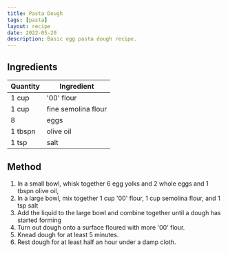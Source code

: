 ```yaml
---
title: Pasta Dough
tags: [pasta]
layout: recipe
date: 2022-05-20
description: Basic egg pasta dough recipe.
---
```

## Ingredients

|Quantity|Ingredient
|-|-
|1 cup|'00' flour
|1 cup|fine semolina flour
|8|eggs
|1 tbspn|olive oil
|1 tsp|salt

## Method

1. In a small bowl, whisk together 6 egg yolks and 2 whole eggs and 1 tbspn olive oil,
2. In a large bowl, mix together 1 cup '00' flour, 1 cup semolina flour, and 1 tsp salt
3. Add the liquid to the large bowl and combine together until a dough has started forming
4. Turn out dough onto a surface floured with more '00' flour.
5. Knead dough for at least 5 minutes. 
6. Rest dough for at least half an hour under a damp cloth.
